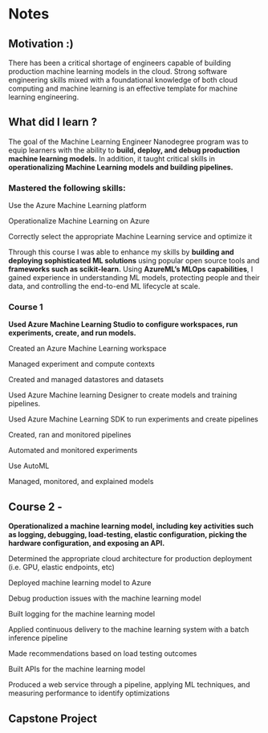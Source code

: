 # Notes

## Motivation :)

There has been a critical shortage of engineers capable of building production machine learning models in the cloud. Strong software engineering skills mixed with a foundational knowledge of both cloud computing and machine learning is an effective template for machine learning engineering.


## What did I learn ?
The goal of the Machine Learning Engineer Nanodegree program was to equip learners with the ability to **build, deploy, and debug production machine learning models.** In addition, it taught critical skills in **operationalizing Machine Learning models and building pipelines.**


### Mastered the following skills:

Use the Azure Machine Learning platform

Operationalize Machine Learning on Azure

Correctly select the appropriate Machine Learning service and optimize it

Through this course I was able to enhance my skills by **building and deploying sophisticated ML solutions** using popular open source tools and **frameworks such as scikit-learn.**
Using **AzureML’s MLOps capabilities**, I gained experience in understanding ML models, protecting people and their data, and controlling the end-to-end ML lifecycle at scale.


### Course 1 

**Used Azure Machine Learning Studio to configure workspaces, run experiments, create, and run models.**

Created an Azure Machine Learning workspace

Managed experiment and compute contexts

Created and managed datastores and datasets

Used Azure Machine learning Designer to create models and training pipelines.

Used Azure Machine Learning SDK to run experiments and create pipelines

Created, ran and monitored pipelines

Automated and monitored experiments

Use AutoML

Managed, monitored, and explained models

## Course 2 - 

**Operationalized a machine learning model, including key activities such as logging, debugging, load-testing, elastic configuration, picking the hardware configuration, and exposing an API.**

Determined the appropriate cloud architecture for production deployment (i.e. GPU, elastic endpoints, etc)

Deployed machine learning model to Azure

Debug production issues with the machine learning model

Built logging for the machine learning model

Applied continuous delivery to the machine learning system with a batch inference pipeline

Made recommendations based on load testing outcomes

Built APIs for the machine learning model

Produced a web service through a pipeline, applying ML techniques, and measuring performance to identify optimizations

## Capstone Project
